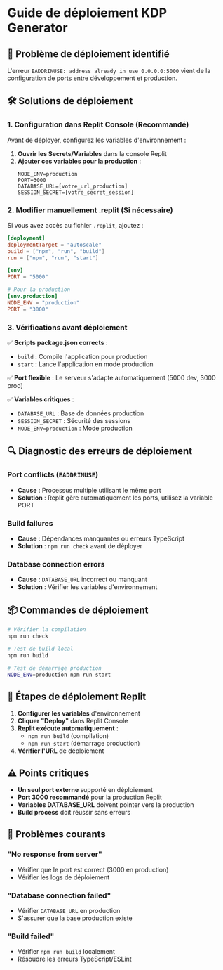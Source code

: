 # Guide de déploiement KDP Generator

## 🚨 Problème de déploiement identifié

L'erreur `EADDRINUSE: address already in use 0.0.0.0:5000` vient de la configuration de ports entre développement et production.

## 🛠️ Solutions de déploiement

### 1. **Configuration dans Replit Console** (Recommandé)

Avant de déployer, configurez les variables d'environnement :

1. **Ouvrir les Secrets/Variables** dans la console Replit
2. **Ajouter ces variables pour la production** :
   ```
   NODE_ENV=production
   PORT=3000
   DATABASE_URL=[votre_url_production]
   SESSION_SECRET=[votre_secret_session]
   ```

### 2. **Modifier manuellement .replit** (Si nécessaire)

Si vous avez accès au fichier `.replit`, ajoutez :

```toml
[deployment]
deploymentTarget = "autoscale"
build = ["npm", "run", "build"]
run = ["npm", "run", "start"]

[env]
PORT = "5000"

# Pour la production
[env.production]
NODE_ENV = "production"
PORT = "3000"
```

### 3. **Vérifications avant déploiement**

✅ **Scripts package.json corrects** :
- `build` : Compile l'application pour production
- `start` : Lance l'application en mode production

✅ **Port flexible** : Le serveur s'adapte automatiquement (5000 dev, 3000 prod)

✅ **Variables critiques** :
- `DATABASE_URL` : Base de données production
- `SESSION_SECRET` : Sécurité des sessions
- `NODE_ENV=production` : Mode production

## 🔍 Diagnostic des erreurs de déploiement

### Port conflicts (`EADDRINUSE`)
- **Cause** : Processus multiple utilisant le même port
- **Solution** : Replit gère automatiquement les ports, utilisez la variable PORT

### Build failures
- **Cause** : Dépendances manquantes ou erreurs TypeScript
- **Solution** : `npm run check` avant de déployer

### Database connection errors
- **Cause** : `DATABASE_URL` incorrect ou manquant
- **Solution** : Vérifier les variables d'environnement

## 📦 Commandes de déploiement

```bash
# Vérifier la compilation
npm run check

# Test de build local
npm run build

# Test de démarrage production
NODE_ENV=production npm run start
```

## 🎯 Étapes de déploiement Replit

1. **Configurer les variables** d'environnement
2. **Cliquer "Deploy"** dans Replit Console
3. **Replit exécute automatiquement** :
   - `npm run build` (compilation)
   - `npm run start` (démarrage production)
4. **Vérifier l'URL** de déploiement

## ⚠️ Points critiques

- **Un seul port externe** supporté en déploiement
- **Port 3000 recommandé** pour la production Replit
- **Variables DATABASE_URL** doivent pointer vers la production
- **Build process** doit réussir sans erreurs

## 🔧 Problèmes courants

### "No response from server"
- Vérifier que le port est correct (3000 en production)
- Vérifier les logs de déploiement

### "Database connection failed"
- Vérifier `DATABASE_URL` en production
- S'assurer que la base production existe

### "Build failed"
- Vérifier `npm run build` localement
- Résoudre les erreurs TypeScript/ESLint